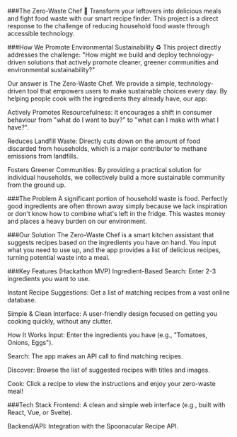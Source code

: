 ###The Zero-Waste Chef 🍳
Transform your leftovers into delicious meals and fight food waste with our smart recipe finder. This project is a direct response to the challenge of reducing household food waste through accessible technology.

###How We Promote Environmental Sustainability ♻️
This project directly addresses the challenge: "How might we build and deploy technology-driven solutions that actively promote cleaner, greener communities and environmental sustainability?"

Our answer is The Zero-Waste Chef. We provide a simple, technology-driven tool that empowers users to make sustainable choices every day. By helping people cook with the ingredients they already have, our app:

Actively Promotes Resourcefulness: It encourages a shift in consumer behaviour from "what do I want to buy?" to "what can I make with what I have?".

Reduces Landfill Waste: Directly cuts down on the amount of food discarded from households, which is a major contributor to methane emissions from landfills.

Fosters Greener Communities: By providing a practical solution for individual households, we collectively build a more sustainable community from the ground up.

###The Problem
A significant portion of household waste is food. Perfectly good ingredients are often thrown away simply because we lack inspiration or don't know how to combine what's left in the fridge. This wastes money and places a heavy burden on our environment.

###Our Solution
The Zero-Waste Chef is a smart kitchen assistant that suggests recipes based on the ingredients you have on hand. You input what you need to use up, and the app provides a list of delicious recipes, turning potential waste into a meal.

###Key Features (Hackathon MVP)
Ingredient-Based Search: Enter 2-3 ingredients you want to use.

Instant Recipe Suggestions: Get a list of matching recipes from a vast online database.

Simple & Clean Interface: A user-friendly design focused on getting you cooking quickly, without any clutter.

How It Works
Input: Enter the ingredients you have (e.g., "Tomatoes, Onions, Eggs").

Search: The app makes an API call to find matching recipes.

Discover: Browse the list of suggested recipes with titles and images.

Cook: Click a recipe to view the instructions and enjoy your zero-waste meal!

###Tech Stack
Frontend: A clean and simple web interface (e.g., built with React, Vue, or Svelte).

Backend/API: Integration with the Spoonacular Recipe API.
